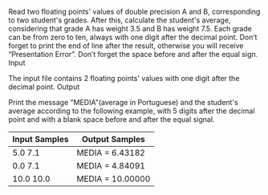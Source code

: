 

Read two floating points' values of double precision A and B, corresponding to two student's grades. After this, calculate the student's average, considering that grade A has weight 3.5 and B has weight 7.5. Each grade can be from zero to ten, always with one digit after the decimal point. Don’t forget to print the end of line after the result, otherwise you will receive “Presentation Error”. Don’t forget the space before and after the equal sign.
Input

The input file contains 2 floating points' values with one digit after the decimal point.
Output

Print the message "MEDIA"(average in Portuguese) and the student's average according to the following example, with 5 digits after the decimal point and with a blank space before and after the equal signal.

| Input Samples | Output Samples |
|---------------|----------------|
| 5.0    7.1    | MEDIA = 6.43182|
| 0.0     7.1   | MEDIA = 4.84091|
| 10.0    10.0  | MEDIA = 10.00000|